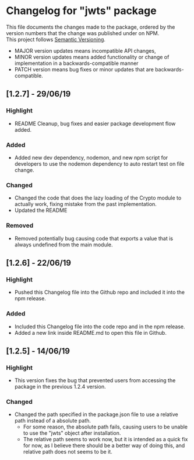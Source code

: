 # Changelog for "jwts" package
This file documents the changes made to the package, ordered by the version numbers that the change was published under on NPM.  
This project follows [Semantic Versioning](https://semver.org/).  
- MAJOR version updates means incompatible API changes,
- MINOR version updates means added functionality or change of implementation in a backwards-compatible manner
- PATCH version means bug fixes or minor updates that are backwards-compatible.


## [1.2.7] - 29/06/19
### Highlight
- README Cleanup, bug fixes and easier package development flow added.
### Added
- Added new dev dependency, nodemon, and new npm script for developers to use the nodemon dependency to auto restart test on file change.
### Changed
- Changed the code that does the lazy loading of the Crypto module to actually work, fixing mistake from the past implementation.
- Updated the README
### Removed
- Removed potentially bug causing code that exports a value that is always undefined from the main module.


## [1.2.6] - 22/06/19
### Highlight
- Pushed this Changelog file into the Github repo and included it into the npm release.
### Added
- Included this Changelog file into the code repo and in the npm release.
- Added a new link inside README.md to open this file in Github.


## [1.2.5] - 14/06/19
### Highlight
- This version fixes the bug that prevented users from accessing the package in the previous 1.2.4 version.
### Changed
- Changed the path specified in the package.json file to use a relative path instead of a absolute path.
    - For some reason, the absolute path fails, causing users to be unable to use the "jwts" object after installation.
    - The relative path seems to work now, but it is intended as a quick fix for now, as I believe there should be a better way of doing this, and relative path does not seems to be it.
